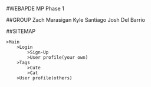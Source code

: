 #WEBAPDE MP Phase 1

##GROUP
Zach Marasigan
Kyle Santiago
Josh Del Barrio

##SITEMAP
```
>Main
    >Login
        >Sign-Up
        >User profile(your own)
    >Tags
        >Cute
        >Cat
    >User profile(others)

```

